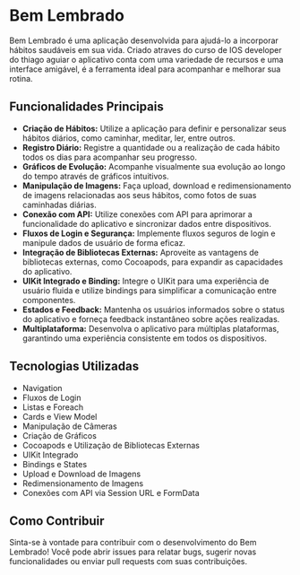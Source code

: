 # Bem Lembrado

Bem Lembrado é uma aplicação desenvolvida para ajudá-lo a incorporar hábitos saudáveis em sua vida. Criado atraves do curso de IOS developer do thiago aguiar o aplicativo conta com uma variedade de recursos e uma interface amigável, é a ferramenta ideal para acompanhar e melhorar sua rotina.

## Funcionalidades Principais

- **Criação de Hábitos:** Utilize a aplicação para definir e personalizar seus hábitos diários, como caminhar, meditar, ler, entre outros.
- **Registro Diário:** Registre a quantidade ou a realização de cada hábito todos os dias para acompanhar seu progresso.
- **Gráficos de Evolução:** Acompanhe visualmente sua evolução ao longo do tempo através de gráficos intuitivos.
- **Manipulação de Imagens:** Faça upload, download e redimensionamento de imagens relacionadas aos seus hábitos, como fotos de suas caminhadas diárias.
- **Conexão com API:** Utilize conexões com API para aprimorar a funcionalidade do aplicativo e sincronizar dados entre dispositivos.
- **Fluxos de Login e Segurança:** Implemente fluxos seguros de login e manipule dados de usuário de forma eficaz.
- **Integração de Bibliotecas Externas:** Aproveite as vantagens de bibliotecas externas, como Cocoapods, para expandir as capacidades do aplicativo.
- **UIKit Integrado e Binding:** Integre o UIKit para uma experiência de usuário fluida e utilize bindings para simplificar a comunicação entre componentes.
- **Estados e Feedback:** Mantenha os usuários informados sobre o status do aplicativo e forneça feedback instantâneo sobre ações realizadas.
- **Multiplataforma:** Desenvolva o aplicativo para múltiplas plataformas, garantindo uma experiência consistente em todos os dispositivos.

## Tecnologias Utilizadas

- Navigation
- Fluxos de Login
- Listas e Foreach
- Cards e View Model
- Manipulação de Câmeras
- Criação de Gráficos
- Cocoapods e Utilização de Bibliotecas Externas
- UIKit Integrado
- Bindings e States
- Upload e Download de Imagens
- Redimensionamento de Imagens
- Conexões com API via Session URL e FormData

## Como Contribuir

Sinta-se à vontade para contribuir com o desenvolvimento do Bem Lembrado! Você pode abrir issues para relatar bugs, sugerir novas funcionalidades ou enviar pull requests com suas contribuições.
